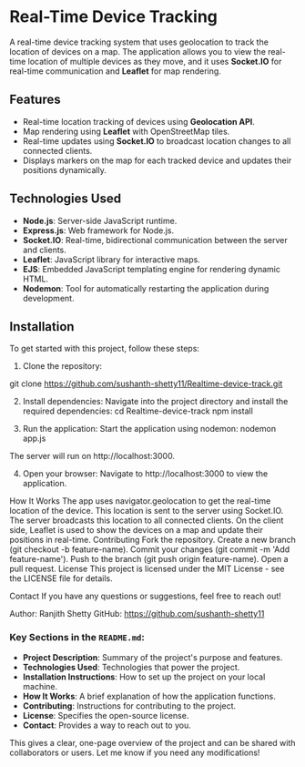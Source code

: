 # Real-Time Device Tracking

A real-time device tracking system that uses geolocation to track the location of devices on a map. The application allows you to view the real-time location of multiple devices as they move, and it uses **Socket.IO** for real-time communication and **Leaflet** for map rendering.

## Features

- Real-time location tracking of devices using **Geolocation API**.
- Map rendering using **Leaflet** with OpenStreetMap tiles.
- Real-time updates using **Socket.IO** to broadcast location changes to all connected clients.
- Displays markers on the map for each tracked device and updates their positions dynamically.

## Technologies Used

- **Node.js**: Server-side JavaScript runtime.
- **Express.js**: Web framework for Node.js.
- **Socket.IO**: Real-time, bidirectional communication between the server and clients.
- **Leaflet**: JavaScript library for interactive maps.
- **EJS**: Embedded JavaScript templating engine for rendering dynamic HTML.
- **Nodemon**: Tool for automatically restarting the application during development.

## Installation

To get started with this project, follow these steps:

1. Clone the repository:

git clone https://github.com/sushanth-shetty11/Realtime-device-track.git

2. Install dependencies:
Navigate into the project directory and install the required dependencies:
cd Realtime-device-track
npm install

3. Run the application:
Start the application using nodemon:
nodemon app.js

The server will run on http://localhost:3000.

4. Open your browser:
Navigate to http://localhost:3000 to view the application.

How It Works
The app uses navigator.geolocation to get the real-time location of the device.
This location is sent to the server using Socket.IO.
The server broadcasts this location to all connected clients.
On the client side, Leaflet is used to show the devices on a map and update their positions in real-time.
Contributing
Fork the repository.
Create a new branch (git checkout -b feature-name).
Commit your changes (git commit -m 'Add feature-name').
Push to the branch (git push origin feature-name).
Open a pull request.
License
This project is licensed under the MIT License - see the LICENSE file for details.

Contact
If you have any questions or suggestions, feel free to reach out!

Author: Ranjith Shetty
GitHub: https://github.com/sushanth-shetty11


### Key Sections in the `README.md`:

- **Project Description**: Summary of the project's purpose and features.
- **Technologies Used**: Technologies that power the project.
- **Installation Instructions**: How to set up the project on your local machine.
- **How It Works**: A brief explanation of how the application functions.
- **Contributing**: Instructions for contributing to the project.
- **License**: Specifies the open-source license.
- **Contact**: Provides a way to reach out to you.

This gives a clear, one-page overview of the project and can be shared with collaborators or users. Let me know if you need any modifications!
